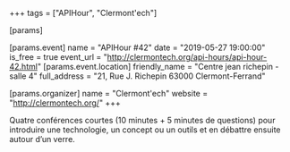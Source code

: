 +++
tags = ["APIHour", "Clermont'ech"]

[params]

[params.event]
name = "APIHour #42"
date = "2019-05-27 19:00:00"
is_free = true
event_url = "http://clermontech.org/api-hours/api-hour-42.html"
[params.event.location]
friendly_name = "Centre jean richepin - salle 4"
full_address = "21, Rue J. Richepin 63000 Clermont-Ferrand"

[params.organizer]
name = "Clermont'ech"
website = "http://clermontech.org/"
+++

Quatre conférences courtes (10 minutes + 5 minutes de questions) pour introduire une technologie, un concept ou un outils et en débattre ensuite autour d’un verre.